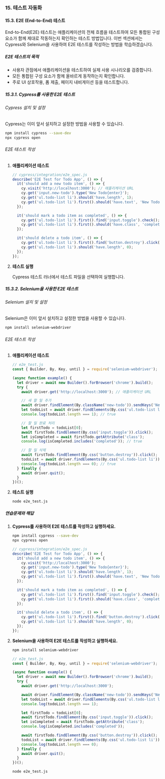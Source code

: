 ### 15. 테스트 자동화

#### 15.3. E2E (End-to-End) 테스트

End-to-End(E2E) 테스트는 애플리케이션의 전체 흐름을 테스트하여 모든 통합된 구성 요소가 함께 제대로 작동하는지 확인하는 테스트 방법입니다. 이번 섹션에서는 Cypress와 Selenium을 사용하여 E2E 테스트를 작성하는 방법을 학습하겠습니다.

##### E2E 테스트의 목적

- 사용자 관점에서 애플리케이션을 테스트하여 실제 사용 시나리오를 검증합니다.
- 모든 통합된 구성 요소가 함께 올바르게 동작하는지 확인합니다.
- 주로 UI 상호작용, 폼 제출, 페이지 내비게이션 등을 테스트합니다.

##### 15.3.1. Cypress를 사용한 E2E 테스트

###### Cypress 설치 및 설정

Cypress는 이미 앞서 설치하고 설정한 방법을 사용할 수 있습니다.

```bash
npm install cypress --save-dev
npx cypress open
```

###### E2E 테스트 작성

1. **애플리케이션 테스트**

   ```javascript
   // cypress/integration/e2e_spec.js
   describe('E2E Test for Todo App', () => {
     it('should add a new todo item', () => {
       cy.visit('http://localhost:3000'); // 애플리케이션 URL
       cy.get('input.new-todo').type('New Todo{enter}');
       cy.get('ul.todo-list li').should('have.length', 1);
       cy.get('ul.todo-list li').first().should('have.text', 'New Todo');
     });

     it('should mark a todo item as completed', () => {
       cy.get('ul.todo-list li').first().find('input.toggle').check();
       cy.get('ul.todo-list li').first().should('have.class', 'completed');
     });

     it('should delete a todo item', () => {
       cy.get('ul.todo-list li').first().find('button.destroy').click({ force: true });
       cy.get('ul.todo-list li').should('have.length', 0);
     });
   });
   ```

2. **테스트 실행**

   Cypress 테스트 러너에서 테스트 파일을 선택하여 실행합니다.

##### 15.3.2. Selenium을 사용한 E2E 테스트

###### Selenium 설치 및 설정

Selenium은 이미 앞서 설치하고 설정한 방법을 사용할 수 있습니다.

```bash
npm install selenium-webdriver
```

###### E2E 테스트 작성

1. **애플리케이션 테스트**

   ```javascript
   // e2e_test.js
   const { Builder, By, Key, until } = require('selenium-webdriver');

   (async function example() {
     let driver = await new Builder().forBrowser('chrome').build();
     try {
       await driver.get('http://localhost:3000'); // 애플리케이션 URL

       // 새 할 일 추가
       await driver.findElement(By.className('new-todo')).sendKeys('New Todo', Key.RETURN);
       let todoList = await driver.findElements(By.css('ul.todo-list li'));
       console.log(todoList.length === 1); // true

       // 할 일 완료 처리
       let firstTodo = todoList[0];
       await firstTodo.findElement(By.css('input.toggle')).click();
       let isCompleted = await firstTodo.getAttribute('class');
       console.log(isCompleted.includes('completed')); // true

       // 할 일 삭제
       await firstTodo.findElement(By.css('button.destroy')).click();
       todoList = await driver.findElements(By.css('ul.todo-list li'));
       console.log(todoList.length === 0); // true
     } finally {
       await driver.quit();
     }
   })();
   ```

2. **테스트 실행**

   ```bash
   node e2e_test.js
   ```

##### 연습문제와 해답

1. **Cypress를 사용하여 E2E 테스트를 작성하고 실행하세요.**

   ```bash
   npm install cypress --save-dev
   npx cypress open
   ```

   ```javascript
   // cypress/integration/e2e_spec.js
   describe('E2E Test for Todo App', () => {
     it('should add a new todo item', () => {
       cy.visit('http://localhost:3000');
       cy.get('input.new-todo').type('New Todo{enter}');
       cy.get('ul.todo-list li').should('have.length', 1);
       cy.get('ul.todo-list li').first().should('have.text', 'New Todo');
     });

     it('should mark a todo item as completed', () => {
       cy.get('ul.todo-list li').first().find('input.toggle').check();
       cy.get('ul.todo-list li').first().should('have.class', 'completed');
     });

     it('should delete a todo item', () => {
       cy.get('ul.todo-list li').first().find('button.destroy').click({ force: true });
       cy.get('ul.todo-list li').should('have.length', 0);
     });
   });
   ```

2. **Selenium을 사용하여 E2E 테스트를 작성하고 실행하세요.**

   ```bash
   npm install selenium-webdriver
   ```

   ```javascript
   // e2e_test.js
   const { Builder, By, Key, until } = require('selenium-webdriver');

   (async function example() {
     let driver = await new Builder().forBrowser('chrome').build();
     try {
       await driver.get('http://localhost:3000');

       await driver.findElement(By.className('new-todo')).sendKeys('New Todo', Key.RETURN);
       let todoList = await driver.findElements(By.css('ul.todo-list li'));
       console.log(todoList.length === 1);

       let firstTodo = todoList[0];
       await firstTodo.findElement(By.css('input.toggle')).click();
       let isCompleted = await firstTodo.getAttribute('class');
       console.log(isCompleted.includes('completed'));

       await firstTodo.findElement(By.css('button.destroy')).click();
       todoList = await driver.findElements(By.css('ul.todo-list li'));
       console.log(todoList.length === 0);
     } finally {
       await driver.quit();
     }
   })();
   ```

   ```bash
   node e2e_test.js
   ```
